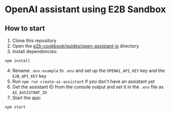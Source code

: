 # OpenAI assistant using E2B Sandbox

## How to start
1. Clone this repository
2. Open the [e2b-cookbook/guides/open-assistant-js](./) directory
3. Install dependencies:
```sh
npm install
```
4. Rename `.env.example` to `.env` and set up the `OPENAI_API_KEY` key and the `E2B_API_KEY` key
5. Run `npm run create-ai-assistant` if you don't have an assistant yet
6. Get the assistant ID from the console output and set it in the `.env` file as `AI_ASSISTANT_ID`
7. Start the app:
```sh
npm start
```
